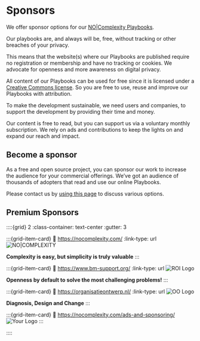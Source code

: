 # Sponsors 

We offer sponsor options for our [NO|Complexity Playbooks](about). 

Our playbooks are, and always will be, free, without tracking or other breaches of your privacy.

This means that the website(s) where our Playbooks are published require no registration or membership and have no tracking or cookies. We advocate for openness and more awareness on digital privacy.

All content of our Playbooks can be used for free since it is licensed under a [Creative Commons license](https://creativecommons.org/licenses/by-sa/4.0/). So you are free to use, reuse and improve our Playbooks with attribution.

To make the development sustainable, we need users and companies, to support the development by providing their time and money.

Our content is free to read, but you can support us via a voluntary monthly subscription. We rely on ads and contributions to keep the lights on and expand our reach and impact. 


## Become a sponsor

As a free and open source project, you can sponsor our work to increase the audience for your commercial offerings.
We’ve got an audience of thousands of adopters that read and use our online Playbooks.


Please contact us by [using this page](https://nocomplexity.com/ads-and-sponsoring/) to discuss various options.

## Premium Sponsors

::::{grid} 2
:class-container: text-center
:gutter: 3


:::{grid-item-card} 
:link: https://nocomplexity.com/
:link-type: url
![NO|COMPLEXITY](images/nocxbanner.png)

**Complexity is easy, but simplicity is truly valuable**
:::

:::{grid-item-card} 
:link: https://www.bm-support.org/
:link-type: url
![ROI Logo](images/ROI_logo.png)
<br>

**Openness by default to solve the most challenging problems!**
:::


:::{grid-item-card} 
:link: https://organisatieontwerp.nl/
:link-type: url
![OO Logo](images/OO.png)

**Diagnosis, Design and Change**
:::

:::{grid-item-card} 
:link: https://nocomplexity.com/ads-and-sponsoring/
![Your Logo](images/YourLogoHere.png)
:::

::::

